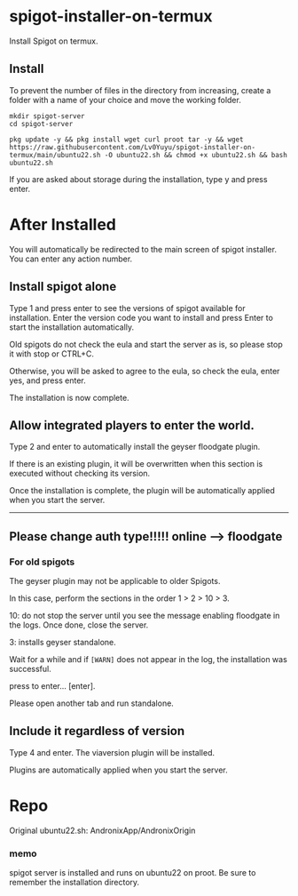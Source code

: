 # spigot-installer-on-termux
Install Spigot on termux.

## Install

To prevent the number of files in the directory from increasing, create a folder with a name of your choice and move the working folder.

```
mkdir spigot-server
cd spigot-server
```

```
pkg update -y && pkg install wget curl proot tar -y && wget https://raw.githubusercontent.com/Lv0Yuyu/spigot-installer-on-termux/main/ubuntu22.sh -O ubuntu22.sh && chmod +x ubuntu22.sh && bash ubuntu22.sh
```

If you are asked about storage during the installation, type y and press enter.

# After Installed
You will automatically be redirected to the main screen of spigot installer.  You can enter any action number.

## Install spigot alone

 Type 1 and press enter to see the versions of spigot available for installation.  Enter the version code you want to install and press Enter to start the installation automatically.

 Old spigots do not check the eula and start the server as is, so please stop it with stop or CTRL+C.

 Otherwise, you will be asked to agree to the eula, so check the eula, enter yes, and press enter.

 The installation is now complete.

 ## Allow integrated players to enter the world.

 Type 2 and enter to automatically install the geyser floodgate plugin.

 If there is an existing plugin, it will be overwritten when this section is executed without checking its version.

 Once the installation is complete, the plugin will be automatically applied when you start the server.

-------
Please change auth type!!!!!
online --> floodgate
-------

 ### For old spigots

 The geyser plugin may not be applicable to older Spigots.

 In this case, perform the sections in the order 1 > 2 > 10 > 3.

 10: do not stop the server until you see the message enabling floodgate in the logs.  Once done, close the server.

 3: installs geyser standalone.

 Wait for a while and if `[WARN]` does not appear in the log, the installation was successful.

 press to enter... \[enter].

 Please open another tab and run standalone.

 ## Include it regardless of version

 Type 4 and enter.
 The viaversion plugin will be installed.

 Plugins are automatically applied when you start the server.


# Repo
Original ubuntu22.sh: AndronixApp/AndronixOrigin

### memo
spigot server is installed and runs on ubuntu22 on proot.  Be sure to remember the installation directory.
